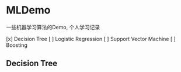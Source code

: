 # MLDemo

一些机器学习算法的Demo, 个人学习记录

[x] Decision Tree
[ ] Logistic Regression
[ ] Support Vector Machine
[ ] Boosting


## Decision Tree
